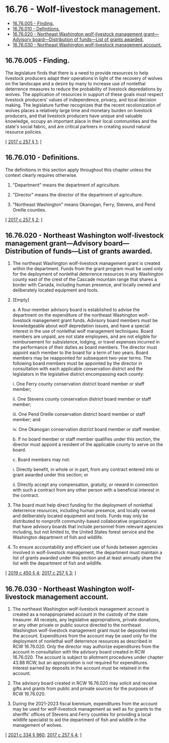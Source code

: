# 16.76 - Wolf-livestock management.
* [16.76.005 - Finding.](#1676005---finding)
* [16.76.010 - Definitions.](#1676010---definitions)
* [16.76.020 - Northeast Washington wolf-livestock management grant—Advisory board—Distribution of funds—List of grants awarded.](#1676020---northeast-washington-wolf-livestock-management-grantadvisory-boarddistribution-of-fundslist-of-grants-awarded)
* [16.76.030 - Northeast Washington wolf-livestock management account.](#1676030---northeast-washington-wolf-livestock-management-account)
## 16.76.005 - Finding.
The legislature finds that there is a need to provide resources to help livestock producers adapt their operations in light of the recovery of wolves on the landscape and a desire by many to increase use of nonlethal deterrence measures to reduce the probability of livestock depredations by wolves. The application of resources in support of these goals must respect livestock producers' values of independence, privacy, and local decision making. The legislature further recognizes that the recent recolonization of wolves places a relatively large time and monetary burden on livestock producers, and that livestock producers have unique and valuable knowledge, occupy an important place in their local communities and the state's social fabric, and are critical partners in creating sound natural resource policies.

\[ [2017 c 257 § 1](https://lawfilesext.leg.wa.gov/biennium/2017-18/Pdf/Bills/Session%20Laws/House/2126-S.SL.pdf?cite=2017%20c%20257%20§%201); \]

## 16.76.010 - Definitions.
The definitions in this section apply throughout this chapter unless the context clearly requires otherwise.

1. "Department" means the department of agriculture.

2. "Director" means the director of the department of agriculture.

3. "Northeast Washington" means Okanogan, Ferry, Stevens, and Pend Oreille counties.

\[ [2017 c 257 § 2](https://lawfilesext.leg.wa.gov/biennium/2017-18/Pdf/Bills/Session%20Laws/House/2126-S.SL.pdf?cite=2017%20c%20257%20§%202); \]

## 16.76.020 - Northeast Washington wolf-livestock management grant—Advisory board—Distribution of funds—List of grants awarded.
1. The northeast Washington wolf-livestock management grant is created within the department. Funds from the grant program must be used only for the deployment of nonlethal deterrence resources in any Washington county east of the crest of the Cascade mountain range that shares a border with Canada, including human presence, and locally owned and deliberately located equipment and tools.

2. [Empty]

   a. A four-member advisory board is established to advise the department on the expenditure of the northeast Washington wolf-livestock management grant funds. Advisory board members must be knowledgeable about wolf depredation issues, and have a special interest in the use of nonlethal wolf management techniques. Board members are unpaid, are not state employees, and are not eligible for reimbursement for subsistence, lodging, or travel expenses incurred in the performance of their duties as board members. The director must appoint each member to the board for a term of two years. Board members may be reappointed for subsequent two-year terms. The following board members must be appointed by the director in consultation with each applicable conservation district and the legislators in the legislative district encompassing each county:

      i. One Ferry county conservation district board member or staff member;

      ii. One Stevens county conservation district board member or staff member;

      iii. One Pend Oreille conservation district board member or staff member; and

      iv. One Okanogan conservation district board member or staff member.

   b. If no board member or staff member qualifies under this section, the director must appoint a resident of the applicable county to serve on the board.

   c. Board members may not:

      i. Directly benefit, in whole or in part, from any contract entered into or grant awarded under this section; or

      ii. Directly accept any compensation, gratuity, or reward in connection with such a contract from any other person with a beneficial interest in the contract.

3. The board must help direct funding for the deployment of nonlethal deterrence resources, including human presence, and locally owned and deliberately located equipment and tools. Funds may only be distributed to nonprofit community-based collaborative organizations that have advisory boards that include personnel from relevant agencies including, but not limited to, the United States forest service and the Washington department of fish and wildlife.

4. To ensure accountability and efficient use of funds between agencies involved in wolf-livestock management, the department must maintain a list of grants awarded under this section and at least annually share the list with the department of fish and wildlife.

\[ [2019 c 450 § 4](https://lawfilesext.leg.wa.gov/biennium/2019-20/Pdf/Bills/Session%20Laws/House/2097-S.SL.pdf?cite=2019%20c%20450%20§%204); [2017 c 257 § 3](https://lawfilesext.leg.wa.gov/biennium/2017-18/Pdf/Bills/Session%20Laws/House/2126-S.SL.pdf?cite=2017%20c%20257%20§%203); \]

## 16.76.030 - Northeast Washington wolf-livestock management account.
1. The northeast Washington wolf-livestock management account is created as a nonappropriated account in the custody of the state treasurer. All receipts, any legislative appropriations, private donations, or any other private or public source directed to the northeast Washington wolf-livestock management grant must be deposited into the account. Expenditures from the account may be used only for the deployment of nonlethal wolf deterrence resources as described in RCW 16.76.020. Only the director may authorize expenditures from the account in consultation with the advisory board created in RCW 16.76.020. The account is subject to allotment procedures under chapter 43.88 RCW, but an appropriation is not required for expenditures. Interest earned by deposits in the account must be retained in the account.

2. The advisory board created in RCW 16.76.020 may solicit and receive gifts and grants from public and private sources for the purposes of RCW 16.76.020.

3. During the 2021-2023 fiscal biennium, expenditures from the account may be used for wolf-livestock management as well as for grants to the sheriffs' offices of Stevens and Ferry counties for providing a local wildlife specialist to aid the department of fish and wildlife in the management of wolves.

\[ [2021 c 334 § 960](https://lawfilesext.leg.wa.gov/biennium/2021-22/Pdf/Bills/Session%20Laws/Senate/5092-S.SL.pdf?cite=2021%20c%20334%20§%20960); [2017 c 257 § 4](https://lawfilesext.leg.wa.gov/biennium/2017-18/Pdf/Bills/Session%20Laws/House/2126-S.SL.pdf?cite=2017%20c%20257%20§%204); \]


